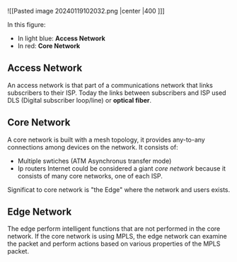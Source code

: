 ![[Pasted image 20240119102032.png |center |400 ]]]

In this figure: 
- In light blue: **Access Network** 
- In red: **Core Network** 
## Access Network

An access network is that part of a communications network that links subscribers to their ISP.
Today the links between subscribers and ISP used DLS (Digital subscriber loop/line) or **optical fiber**. 
## Core Network

A core network is built with a mesh topology, it provides any-to-any connections among devices on the network. It consists of: 
- Multiple swtiches (ATM Asynchronus transfer mode) 
- Ip routers
Internet could be considered a giant *core network* because it consists of many core networks, one of each ISP.

Significat to core network is "the Edge" where the network and users exists. 

## Edge Network 


The edge perform intelligent functions that are not performed in the core network. If the core network is using MPLS, the edge network can examine the packet and perform actions based on various properties of the MPLS packet. 
